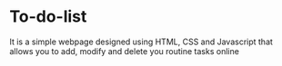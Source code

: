 # To-do-list
It is a simple webpage designed using HTML, CSS and Javascript that allows you to add, modify and delete you routine tasks online
